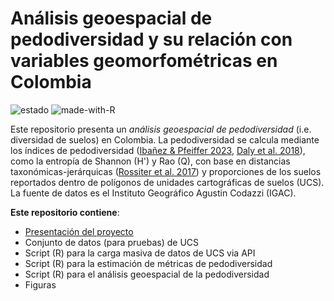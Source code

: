 # Análisis geoespacial de pedodiversidad y su relación con variables geomorfométricas en Colombia

![estado](https://img.shields.io/badge/estado-en_progreso-lightgrey&?style=for-the-badge&color=%23EEC900) ![made-with-R](https://img.shields.io/badge/R-276DC3?style=for-the-badge&logo=r&logoColor=white)

Este repositorio presenta un *análisis geoespacial de pedodiversidad* (i.e. diversidad de suelos) en Colombia. La pedodiversidad se calcula mediante los índices de pedodiversidad ([Ibañez & Pfeiffer 2023](https://www.sciencedirect.com/science/article/abs/pii/B9780128229743000045?via%3Dihub), [Daly et al. 2018](https://www.mdpi.com/2227-7390/6/7/119)), como la entropía de Shannon (H') y Rao (Q), con base en distancias taxonómicas-jerárquicas ([Rossiter et al. 2017](https://www.sciencedirect.com/science/article/abs/pii/S0016706116303901)) y proporciones de los suelos reportados dentro de polígonos de unidades cartográficas de suelos (UCS). La fuente de datos es el Instituto Geográfico Agustin Codazzi (IGAC). 

**Este repositorio contiene**:
- [Presentación del proyecto](https://cmguiob.github.io/pedodiv-colombia/2025_SLIDES_Pedodiversidad-Colombia.html#/pedodiversidad-en-colombia)
- Conjunto de datos (para pruebas) de UCS
- Script (R) para la carga masiva de datos de UCS via API
- Script (R) para la estimación de métricas de pedodiversidad 
- Script (R) para el análisis geoespacial de la pedodiversidad
- Figuras
